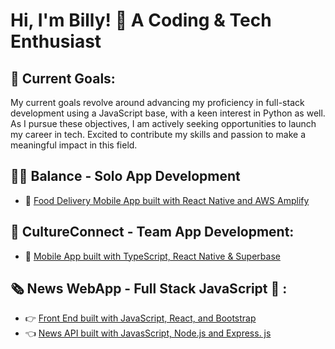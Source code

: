 # Hi, I'm Billy! 👋 A Coding & Tech Enthusiast 

## 🌱 Current Goals:

My current goals revolve around advancing my proficiency in full-stack development using a JavaScript base, with a keen interest in Python as well. As I pursue these objectives, I am actively seeking opportunities to launch my career in tech. Excited to contribute my skills and passion to make a meaningful impact in this field.

## 💪🏼 Balance - Solo App Development 

- 📱 [Food Delivery Mobile App built with React Native and AWS Amplify](https://github.com/BillyLangdown/Balance)
 
## 🔗  CultureConnect - Team App Development: 

- 📱 [Mobile App built with TypeScript, React Native & Superbase](https://github.com/JoravarSinghPunia/CultureConnect-Application)

## 🗞️  News WebApp  - Full Stack JavaScript 🥞 :

- 👉 [Front End built with JavaScript, React, and Bootstrap](https://github.com/BillyLangdown/fe-nc-news)
- 👈 [News API built with JavasScript, Node.js and Express. js](https://github.com/BillyLangdown/news-api)

